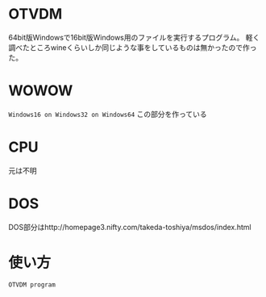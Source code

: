 ﻿# OTVDM
64bit版Windowsで16bit版Windows用のファイルを実行するプログラム。
軽く調べたところwineくらいしか同じような事をしているものは無かったので作った。
# WOWOW
``` Windows16 on Windows32 on Windows64 ```
この部分を作っている
# CPU
元は不明
# DOS
DOS部分はhttp://homepage3.nifty.com/takeda-toshiya/msdos/index.html 
# 使い方
``` OTVDM program ```
